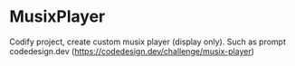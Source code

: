 # MusixPlayer
Codify project, create custom musix player (display only). Such as prompt codedesign.dev (https://codedesign.dev/challenge/musix-player)
